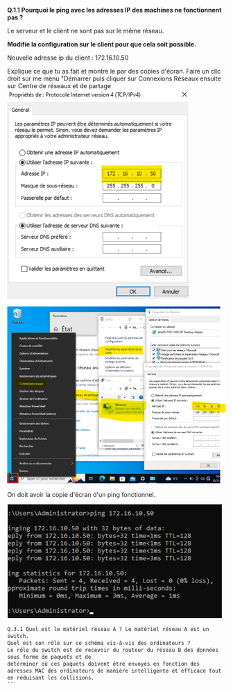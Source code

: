 **Q.1.1 Pourquoi le ping avec les adresses IP des machines ne fonctionnent pas ?**

Le serveur et le client ne sont pas sur le même réseau. 

**Modifie la configuration sur le client pour que cela soit possible.**

Nouvelle adresse ip du client : 172.16.10.50


Explique ce que tu as fait et montre le par des copies d'écran.
Faire un clic droit sur me menu "Démarrer puis cliquer sur Connexions Réseaux ensuite sur Centre de réseaux et de partage
![Ceci est un exemple d’image](Checkpoint2-Q1.1bis.png)

![Ceci est un exemple d’image](Checkpoint2-Q1.1ter.png)

On doit avoir la copie d'écran d'un ping fonctionnel.

![Ceci est un exemple d’image](Checkpoint2-Q1.1.png)


````
Q.3.1 Quel est le matériel réseau A ? Le matériel réseau A est un switch.
Quel est son rôle sur ce schéma vis-à-vis des ordinateurs ?
Le rôle du switch est de recevoir du routeur du réseau B des données sous forme de paquets et de 
déterminer où ces paquets doivent être envoyés en fonction des adresses MAC des ordinateurs de manière intelligente et efficace tout en réduisant les collisions.
```
